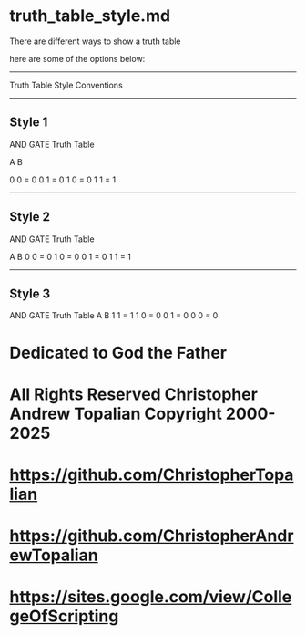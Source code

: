 # truth_table_style.md

 There are different ways to show a truth table

 here are some of the options below:

***
 Truth Table Style Conventions
***

 ## Style 1

 AND GATE Truth Table

 A  B

 0  0  =  0
 0  1  =  0
 1  0  =  0
 1  1  =  1

***

 ## Style 2

 AND GATE Truth Table

 A  B
 0  0  =  0
 1  0  =  0
 0  1  =  0
 1  1  =  1

***

## Style 3

 AND GATE Truth Table
 A  B
 1  1  =  1
 1  0  =  0
 0  1  =  0
 0  0  =  0

# Dedicated to God the Father  
# All Rights Reserved Christopher Andrew Topalian Copyright 2000-2025  
# https://github.com/ChristopherTopalian  
# https://github.com/ChristopherAndrewTopalian  
# https://sites.google.com/view/CollegeOfScripting

